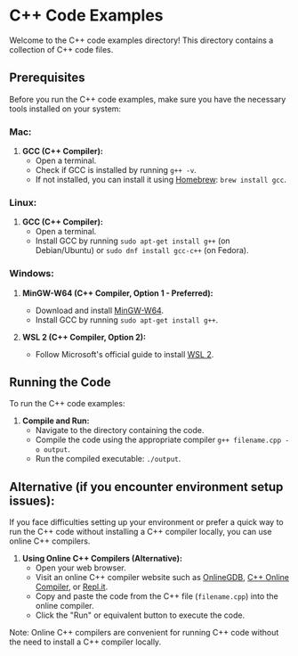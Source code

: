 # C++ Code Examples

Welcome to the C++ code examples directory! This directory contains a collection of C++ code files.

## Prerequisites

Before you run the C++ code examples, make sure you have the necessary tools installed on your system:

### **Mac:**

1. **GCC (C++ Compiler):**
   - Open a terminal.
   - Check if GCC is installed by running `g++ -v`.
   - If not installed, you can install it using [Homebrew](https://brew.sh/): `brew install gcc`.

### **Linux:**

1. **GCC (C++ Compiler):**
   - Open a terminal.
   - Install GCC by running `sudo apt-get install g++` (on Debian/Ubuntu) or `sudo dnf install gcc-c++` (on Fedora).

### **Windows:**

1. **MinGW-W64 (C++ Compiler, Option 1 - Preferred):**
   - Download and install [MinGW-W64](https://mingw-w64.org/doku.php/download).
   - Install GCC by running `sudo apt-get install g++`.

2. **WSL 2 (C++ Compiler, Option 2):**
   - Follow Microsoft's official guide to install [WSL 2](https://docs.microsoft.com/en-us/windows/wsl/install).

## Running the Code

To run the C++ code examples:

1. **Compile and Run:**
   - Navigate to the directory containing the code.
   - Compile the code using the appropriate compiler `g++ filename.cpp -o output`.
   - Run the compiled executable: `./output`.

## Alternative (if you encounter environment setup issues):

If you face difficulties setting up your environment or prefer a quick way to run the C++ code without installing a C++ compiler locally, you can use online C++ compilers.

1. **Using Online C++ Compilers (Alternative):**
   - Open your web browser.
   - Visit an online C++ compiler website such as [OnlineGDB](https://www.onlinegdb.com/online_c++_compiler), [C++ Online Compiler](https://www.tutorialspoint.com/execute_cplusplus_online.php), or [Repl.it](https://replit.com/languages/cpp).
   - Copy and paste the code from the C++ file (`filename.cpp`) into the online compiler.
   - Click the "Run" or equivalent button to execute the code.

Note: Online C++ compilers are convenient for running C++ code without the need to install a C++ compiler locally.
